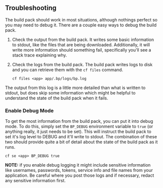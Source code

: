 ## Troubleshooting

The build pack should work in most situations, although nothings perfect so you may need to debug it.  There are a couple easy ways to debug the build pack.

 1. Check the output from the build pack.  It writes some basic information to stdout, like the files that are being downloaded.  Additionally, it will write more information should something fail, specifically you'll see a stack trace explaining why.

 1. Check the logs from the build pack.  The build pack writes logs to disk and you can retrieve them with the `cf files` command.

    ```
    cf files <app> app/.bp/logs/bp.log
    ```

 The output from this log is a little more detailed than what is written to stdout, but does skip some information which might be helpful to understand the state of the build pack when it fails.
 
### Enable Debug Mode

To get the most information from the build pack, you can put it into debug mode.  To do this, simply set the `BP_DEBUG` environment variable to `true` (or anything really, it just needs to be set).  This will instruct the build pack to set it's log level to DEBUG and it'll write to stdout.  The combination of these two should provide quite a bit of detail about the state of the build pack as it runs. 

```
cf se <app> BP_DEBUG true
```

**NOTE:** if you enable debug logging it might include sensitive information like usernames, passwords, tokens, service info and file names from your application. Be careful where you post those logs and if necessary, redact any sensitive information first.
